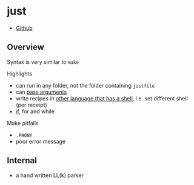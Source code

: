 # just

- [Github](https://github.com/casey/just)

## Overview

Syntax is very similar to `make`

Highlights

- can run in any folder, not the folder containing `justfile`
- can [pass arguments](https://github.com/casey/just#recipe-parameters)
- write recipes in [other language that has a shell](https://github.com/casey/just#writing-recipes-in-other-languages), i.e. set different shell (per receipt)
- [if](https://github.com/casey/just#if-statements), for and while

Make pitfalls

- `.PHONY`
- poor error message

## Internal

- a hand written LL(k) parser